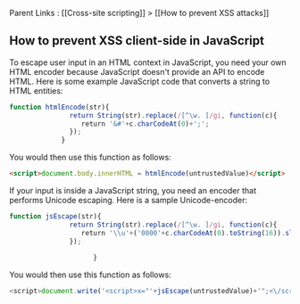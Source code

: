 Parent Links : [[Cross-site scripting]] > [[How to prevent XSS attacks]]     

## How to prevent XSS client-side in JavaScript

To escape user input in an HTML context in JavaScript, you need your own HTML encoder because JavaScript doesn't provide an API to encode HTML. Here is some example JavaScript code that converts a string to HTML entities:  

```js
function htmlEncode(str){  
               return String(str).replace(/[^\w. ]/gi, function(c){  
                  return '&#'+c.charCodeAt(0)+';';  
               });  
             }

```  

You would then use this function as follows:  
```html
<script>document.body.innerHTML = htmlEncode(untrustedValue)</script>         
```

  
If your input is inside a JavaScript string, you need an encoder that performs Unicode escaping. Here is a sample Unicode-encoder:  
```js
function jsEscape(str){  
               return String(str).replace(/[^\w. ]/gi, function(c){  
                  return '\\u'+('0000'+c.charCodeAt(0).toString(16)).slice(-4);  
               });  
           
                     }
```
  
You would then use this function as follows:  
```js
<script>document.write('<script>x="'+jsEscape(untrustedValue)+'";<\/script>')</script>
```